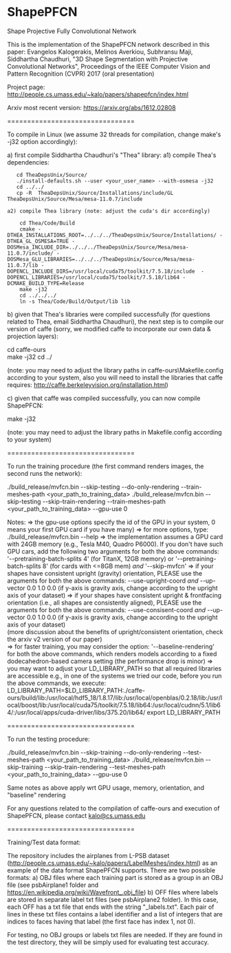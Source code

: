 # ShapePFCN
Shape Projective Fully Convolutional Network

This is the implementation of the ShapePFCN network described in this paper:
Evangelos Kalogerakis, Melinos Averkiou, Subhransu Maji, Siddhartha Chaudhuri, "3D Shape Segmentation with Projective Convolutional Networks", Proceedings of the IEEE Computer Vision and Pattern Recognition (CVPR) 2017 (oral presentation)

Project page:
http://people.cs.umass.edu/~kalo/papers/shapepfcn/index.html

Arxiv most recent version:
https://arxiv.org/abs/1612.02808

================================

To compile in Linux (we assume 32 threads for compilation, change make's -j32 option accordingly):

a) first compile Siddhartha Chaudhuri's "Thea" library:
   a1) compile Thea's dependencies:
   
       cd TheaDepsUnix/Source/
       ./install-defaults.sh --user <your_user_name> --with-osmesa -j32 
       cd ../../
	   cp -R  TheaDepsUnix/Source/Installations/include/GL TheaDepsUnix/Source/Mesa/mesa-11.0.7/include
	   
	a2) compile Thea library (note: adjust the cuda's dir accordingly)

		cd Thea/Code/Build	
		cmake -DTHEA_INSTALLATIONS_ROOT=../../../TheaDepsUnix/Source/Installations/ -DTHEA_GL_OSMESA=TRUE -DOSMesa_INCLUDE_DIR=../../../TheaDepsUnix/Source/Mesa/mesa-11.0.7/include/ -DOSMesa_GLU_LIBRARIES=../../../TheaDepsUnix/Source/Mesa/mesa-11.0.7/lib -DOPENCL_INCLUDE_DIRS=/usr/local/cuda75/toolkit/7.5.18/include  -DOPENCL_LIBRARIES=/usr/local/cuda75/toolkit/7.5.18/lib64 -DCMAKE_BUILD_TYPE=Release
		make -j32
		cd ../../../
		ln -s Thea/Code/Build/Output/lib lib

b) given that Thea's libraries were compiled successfully (for questions related to Thea, email Siddhartha Chaudhuri),
   the next step is to compile our version of caffe (sorry, we modified caffe to incorporate our own data & projection layers):
      
   cd caffe-ours   
   make -j32
   cd ../
   
   (note: you may need to adjust the library paths in caffe-ours\Makefile.config according to your system, also you will need
   to install the libraries that caffe requires: http://caffe.berkeleyvision.org/installation.html)
   
c) given that caffe was compiled successfully, you can now compile ShapePFCN:

   make -j32
   
   (note: you may need to adjust the library paths in Makefile.config according to your system)
   
   
================================

To run the training procedure (the first command renders images, the second runs the network):

./build_release/mvfcn.bin --skip-testing --do-only-rendering --train-meshes-path  <your_path_to_training_data>
./build_release/mvfcn.bin --skip-testing --skip-train-rendering --train-meshes-path  <your_path_to_training_data> --gpu-use 0

Notes:
=> the gpu-use options specify the id of the GPU in your system, 0 means your first GPU card if you have many)
=> for more options, type: ./build_release/mvfcn.bin --help
=> the implementation assumes a GPU card with 24GB memory (e.g., Tesla M40, Quadro P6000). If you don't have such GPU cars, add the following two arguments for both the above commands:
   '--pretraining-batch-splits 4' (for TitanX, 12GB memory) or '--pretraining-batch-splits 8' (for cards with <=8GB mem)
   *and*
   '--skip-mvfcn'
=> if your shapes have consistent upright (gravity) orientation, PLEASE use the arguments for both the above commands:
   --use-upright-coord
   *and*
   --up-vector 0.0 1.0 0.0  (if y-axis is gravity axis, change according to the upright axis of your dataset)
=> if your shapes have consistent upright & frontfacing orientation (i.e., all shapes are consistently aligned), PLEASE use the arguments for both the above commands:
   --use-consisent-coord
   *and*
   --up-vector 0.0 1.0 0.0  (if y-axis is gravity axis, change according to the upright axis of your dataset)   
   (more discussion about the benefits of upright/consistent orientation, check the arxiv v2 version of our paper)   
=> for faster training, you may consider the option: '--baseline-rendering' for both the above commands, which renders models according to a fixed dodecahedron-based camera setting  (the performance drop is minor)
=> you may want to adjust your LD_LIBRARY_PATH so that all required libraries are accessible e.g., in one of the systems we tried our code, before you run the above commands, we execute:
   LD_LIBRARY_PATH=$LD_LIBRARY_PATH:./caffe-ours/build/lib:/usr/local/hdf5_18/1.8.17/lib:/usr/local/openblas/0.2.18/lib:/usr/local/boost/lib:/usr/local/cuda75/toolkit/7.5.18/lib64:/usr/local/cudnn/5.1/lib64/:/usr/local/apps/cuda-driver/libs/375.20/lib64/
   export LD_LIBRARY_PATH

================================
 
To run the testing procedure:

./build_release/mvfcn.bin --skip-training --do-only-rendering --test-meshes-path  <your_path_to_training_data>
./build_release/mvfcn.bin --skip-training --skip-train-rendering --test-meshes-path  <your_path_to_training_data> --gpu-use 0

Same notes as above apply wrt GPU usage, memory, orientation, and "baseline" rendering

For any questions related to the compilation of caffe-ours and execution of ShapePFCN, please contact kalo@cs.umass.edu

================================

Training/Test data format:

The repository includes the airplanes from L-PSB dataset (http://people.cs.umass.edu/~kalo/papers/LabelMeshes/index.html) as an example of the 
data format ShapePFCN supports. There are two possible formats:
a) OBJ files where each training part is stored as a group in an OBJ file (see psbAirplane1 folder and https://en.wikipedia.org/wiki/Wavefront_.obj_file)
b) OFF files where labels are stored in separate label txt files (see psbAirplane2 folder).
   In this case, each OFF has a txt file that ends with the string "_labels.txt". Each pair of lines in these txt files contains a label identifier and a list of integers that are indices to faces having that label (the first face has index 1, not 0).

For testing, no OBJ groups or labels txt files are needed. If they are found in the test directory, they will be simply used for evaluating test accuracy.




   